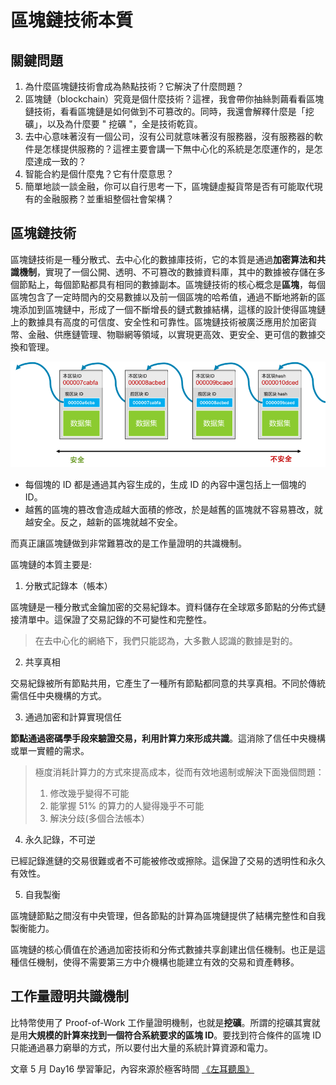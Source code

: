 # 區塊鏈技術本質

## 關鍵問題

1. 為什麼區塊鏈技術會成為熱點技術？它解決了什麼問題？
2. 區塊鏈（blockchain）究竟是個什麼技術？這裡，我會帶你抽絲剝繭看看區塊鏈技術，看看區塊鏈是如何做到不可篡改的。同時，我還會解釋什麼是「挖礦」，以及為什麼要 " 挖礦 "，全是技術乾貨。
3. 去中心意味著沒有一個公司，沒有公司就意味著沒有服務器，沒有服務器的軟件是怎樣提供服務的？這裡主要會講一下無中心化的系統是怎麼運作的，是怎麼達成一致的？
4. 智能合約是個什麼鬼？它有什麼意思？
5. 簡單地談一談金融，你可以自行思考一下，區塊鏈虛擬貨幣是否有可能取代現有的金融服務？並重組整個社會架構？

## 區塊鏈技術

區塊鏈技術是一種分散式、去中心化的數據庫技術，它的本質是通過**加密算法和共識機制**，實現了一個公開、透明、不可篡改的數據資料庫，其中的數據被存儲在多個節點上，每個節點都具有相同的數據副本。區塊鏈技術的核心概念是**區塊**，每個區塊包含了一定時間內的交易數據以及前一個區塊的哈希值，通過不斷地將新的區塊添加到區塊鏈中，形成了一個不斷增長的鏈式數據結構，這樣的設計使得區塊鏈上的數據具有高度的可信度、安全性和可靠性。區塊鏈技術被廣泛應用於加密貨幣、金融、供應鏈管理、物聯網等領域，以實現更高效、更安全、更可信的數據交換和管理。


![](media/16842515425901/16842519852822.jpg)
* 每個塊的 ID 都是通過其內容生成的，生成 ID 的內容中還包括上一個塊的 ID。
* 越舊的區塊的篡改會造成越大面積的修改，於是越舊的區塊就不容易篡改，就越安全。反之，越新的區塊就越不安全。

而真正讓區塊鏈做到非常難篡改的是工作量證明的共識機制。

區塊鏈的本質主要是:

1. 分散式記錄本（帳本）

區塊鏈是一種分散式金鑰加密的交易紀錄本。資料儲存在全球眾多節點的分佈式鏈接清單中。這保證了交易記錄的不可變性和完整性。
> 在去中心化的網絡下，我們只能認為，大多數人認識的數據是對的。

2. 共享真相

交易紀錄被所有節點共用，它產生了一種所有節點都同意的共享真相。不同於傳統需信任中央機構的方式。

3. 通過加密和計算實現信任

**節點通過密碼學手段來驗證交易，利用計算力來形成共識**。這消除了信任中央機構或單一實體的需求。
> 極度消耗計算力的方式來提高成本，從而有效地遏制或解決下面幾個問題：
> 1. 修改幾乎變得不可能
> 2. 能掌握 51% 的算力的人變得幾乎不可能
> 3. 解決分歧(多個合法帳本）

4. 永久記錄，不可逆

已經記錄進鏈的交易很難或者不可能被修改或擦除。這保證了交易的透明性和永久有效性。

5. 自我製衡

區塊鏈節點之間沒有中央管理，但各節點的計算為區塊鏈提供了結構完整性和自我製衡能力。

區塊鏈的核心價值在於通過加密技術和分佈式數據共享創建出信任機制。也正是這種信任機制，使得不需要第三方中介機構也能建立有效的交易和資產轉移。

## 工作量證明共識機制

比特幣使用了 Proof-of-Work 工作量證明機制，也就是**挖礦**。所謂的挖礦其實就是用**大規模的計算來找到一個符合系統要求的區塊 ID**。要找到符合條件的區塊 ID 只能通過暴力窮舉的方式，所以要付出大量的系統計算資源和電力。

文章 5 月 Day16 學習筆記，內容來源於極客時間 [《左耳聽風》](http://gk.link/a/123CH)
